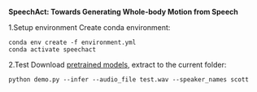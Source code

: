  **SpeechAct: Towards Generating Whole-body Motion from Speech** 


1.Setup environment
Create conda environment:

```
conda env create -f environment.yml
conda activate speechact
```
2.Test
Download [pretrained models](https://drive.google.com/file/d/1FPalJ3NK5EY_kzmBa6LChz2vN48ZNbSZ/view?usp=drive_link), extract to the current folder:

```
python demo.py --infer --audio_file test.wav --speaker_names scott
```



